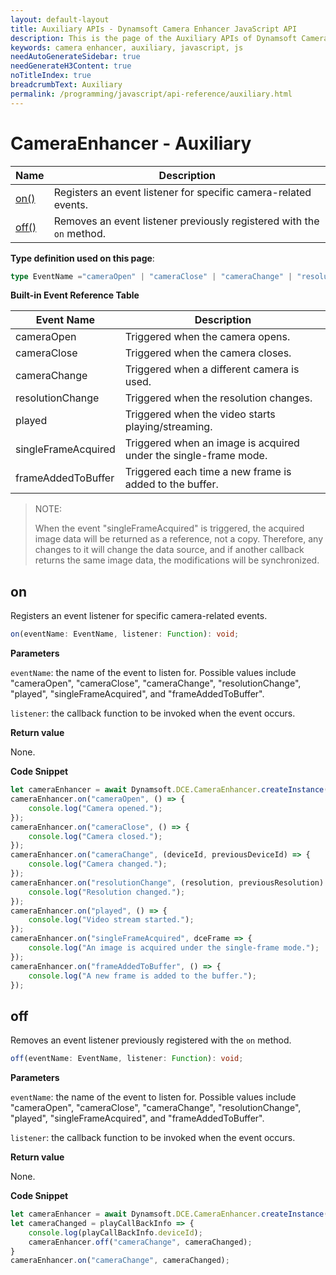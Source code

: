 ```yaml
---
layout: default-layout
title: Auxiliary APIs - Dynamsoft Camera Enhancer JavaScript API
description: This is the page of the Auxiliary APIs of Dynamsoft Camera Enhancer JavaScript SDK.
keywords: camera enhancer, auxiliary, javascript, js
needAutoGenerateSidebar: true
needGenerateH3Content: true
noTitleIndex: true
breadcrumbText: Auxiliary
permalink: /programming/javascript/api-reference/auxiliary.html
---
```


# CameraEnhancer - Auxiliary

| Name          | Description                                                           |
| ------------- | --------------------------------------------------------------------- |
| [on()](#on)   | Registers an event listener for specific camera-related events.       |
| [off()](#off) | Removes an event listener previously registered with the `on` method. |

**Type definition used on this page**:

```typescript
type EventName ="cameraOpen" | "cameraClose" | "cameraChange" | "resolutionChange" | "played" | "singleFrameAcquired" | "frameAddedToBuffer";
```

**Built-in Event Reference Table**

| Event Name          | Description                                                      |
| ------------------- | ---------------------------------------------------------------- |
| cameraOpen          | Triggered when the camera opens.                                 |
| cameraClose         | Triggered when the camera closes.                                |
| cameraChange        | Triggered when a different camera is used.                       |
| resolutionChange    | Triggered when the resolution changes.                           |
| played              | Triggered when the video starts playing/streaming.               |
| singleFrameAcquired | Triggered when an image is acquired under the single-frame mode. |
| frameAddedToBuffer  | Triggered each time a new frame is added to the buffer.          |

> NOTE:
>
> When the event "singleFrameAcquired" is triggered, the acquired image data will be returned as a reference, not a copy. Therefore, any changes to it will change the data source, and if another callback returns the same image data, the modifications will be synchronized.

## on

Registers an event listener for specific camera-related events. 

```typescript
on(eventName: EventName, listener: Function): void;
```

**Parameters**

`eventName`: the name of the event to listen for. Possible values include "cameraOpen", "cameraClose", "cameraChange", "resolutionChange", "played", "singleFrameAcquired", and "frameAddedToBuffer".

`listener`: the callback function to be invoked when the event occurs.

**Return value**

None.

**Code Snippet**

```javascript
let cameraEnhancer = await Dynamsoft.DCE.CameraEnhancer.createInstance();
cameraEnhancer.on("cameraOpen", () => {
    console.log("Camera opened.");
});
cameraEnhancer.on("cameraClose", () => {
    console.log("Camera closed.");
});
cameraEnhancer.on("cameraChange", (deviceId, previousDeviceId) => {
    console.log("Camera changed.");
});
cameraEnhancer.on("resolutionChange", (resolution, previousResolution) => {
    console.log("Resolution changed.");
});
cameraEnhancer.on("played", () => {
    console.log("Video stream started.");
});
cameraEnhancer.on("singleFrameAcquired", dceFrame => {
    console.log("An image is acquired under the single-frame mode.");
});
cameraEnhancer.on("frameAddedToBuffer", () => {
    console.log("A new frame is added to the buffer.");
});
```

## off

Removes an event listener previously registered with the `on` method.

```typescript
off(eventName: EventName, listener: Function): void;
```

**Parameters**

`eventName`: the name of the event to listen for. Possible values include "cameraOpen", "cameraClose", "cameraChange", "resolutionChange", "played", "singleFrameAcquired", and "frameAddedToBuffer".

`listener`: the callback function to be invoked when the event occurs.

**Return value**

None.

**Code Snippet**

```javascript
let cameraEnhancer = await Dynamsoft.DCE.CameraEnhancer.createInstance();
let cameraChanged = playCallBackInfo => {
    console.log(playCallBackInfo.deviceId);
    cameraEnhancer.off("cameraChange", cameraChanged);
}
cameraEnhancer.on("cameraChange", cameraChanged);
```

<!--
## offAll

Removes all event handlers from the specified event. If no event is specified, remove all event handlers.

```typescript
offAll(eventName?: EventName): void;
```

**Parameters**

`eventName`: specifies the event.

**Return value**

None.

**Code Snippet**

```javascript
cameraEnhancer.offAll("cameraChange");
```

## detectEnvironment

Returns a report (in JSON) on the current running environments.

```typescript
static detectEnvironment(): Promise<any>;
```

**Parameters**

None.

**Return value**

A JSON object about the running environment. For example

```json
{
    "wasm": true,
    "worker": true,
    "getUserMedia": true,
    "camera": true,
    "browser": "Chrome",
    "version": 90,
    "OS": "Windows"
}
```

**Code Snippet**

```javascript
await Dynamsoft.DCE.CameraEnhancer.detectEnvironment();
```

## setErrorListener

Sets the error listener to receive notifications should errors occur during image acquisition.

```typescript
setErrorListener(listener: ImageSourceErrorListener): void;
```

**Parameters**

`listener`: the callback function that is triggered when an error occurs during image acquisition.

**Code Snippet**

```javascript
cameraEnhancer.setErrorListener(
    {
        onErrorReceived: (errorCode, errorMessage) => {
            console.log(errorMessage);
        },
    }
);
```

-->
